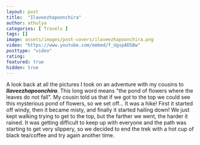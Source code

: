 ```yaml
---
layout: post
title:  "Ilaveezhapoonchira"
author: athulya
categories: [ Travels ]
tags: []
image: assets/images/post-covers/ilaveezhapoonchira.png
video: "https://www.youtube.com/embed/f_UgspADSBw"
posttype: "video"
rating:
featured: true
hidden: true
---
```

A look back at all the pictures I took on an adventure with my cousins to ***Ilaveezhapoonchira***. This long word means "the pond of flowers where the leaves do not fall". My cousin told us that if we got to the top we could see this mysterious pond of flowers, so we set off... It was a hike!
First it started off windy, then it became misty, and finally it started hailing down! We just kept walking trying to get to the top, but the farther we went, the harder it rained. It was getting difficult to keep up with everyone and the path was starting to get very slippery, so we decided to end the trek with a hot cup of black tea/coffee and try again another time.
